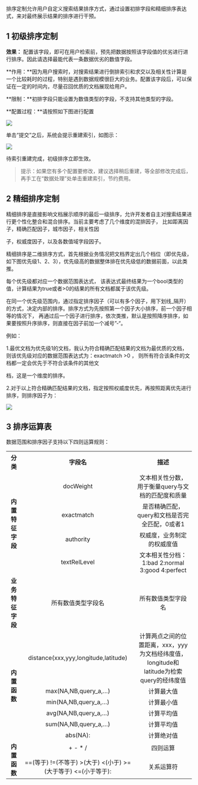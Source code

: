 
排序定制允许用户自定义搜索结果排序方式，通过设置初排字段和精细排序表达式，来对最终展示结果的排序进行干预。

## 1 初级排序定制

**效果：** 配置该字段，即可在用户检索前，预先把数据按照该字段值的优劣进行进行排序。因此请选择最能代表一条数据优劣的数值字段。

**作用：**因为用户搜索时，对搜索结果进行倒排索引和求交以及相关性计算是一个比较耗时的过程，特别是遇到数据规模很巨大的业务。配置该字段后，可以保证在一定的时间内，尽量召回优质的文档展现给用户。

**限制：**初排字段只能设置为数值类型的字段，不支持其他类型的字段。

**配置过程：**请按照如下图进行配置

![](//mccdn.qcloud.com/img5698f67ba34c6.png)

单击“提交”之后，系统会提示重建索引，如图示：

![](//qzonestyle.gtimg.cn/qzone/vas/opensns/res/img/yunsousuobangzhuwendang-44.png)

待索引重建完成，初级排序立即生效。
>提示：如果您有多个配置要修改，建议选择稍后重建，等全部修改完成后，再手工在“数据处理”处单击重建索引，节约费用。

## 2 精细排序定制

精细排序是直接影响文档展示顺序的最后一级排序，允许开发者自主对搜索结果进行更个性化整合和混合排序。当前主要考虑了几个维度的混排因子， 比如距离因子，精确匹配因子，城市因子，相关性因

子，权威度因子，以及各数值域字段因子。

精细排序是二维排序方式，首先根据业务情况把文档界定出几个档位（即优先级，如下图优先级1、2、3），优先级高的数据整体排在优先级低的数据前面，以此类推。

每个优先级都对应一个数据范围表达式， 该表达式最终结果为一个bool类型的值，计算结果为true或者>0的结果的所有文档都属于该优先级。

在同一个优先级范围内，通过指定排序因子（可以有多个因子，用下划线_隔开）的方式，决定内部的排序。排序方式为先按照第一个因子大小排序，前一个因子相等的情况下， 再通过后一个因子进行排序，依次类推，默认是按照降序排序，如果要按照升序排序，则直接在因子前加一个减号”-“。

例如：

1.最优文档为优先级1的文档，我认为符合精确匹配结果的文档为最优质的文档，则该优先级对应的数据范围表达式为：exactmatch >0 ， 则所有符合该条件的文档都一定会优先于不符合该条件的其他文

档，这是一个维度的排序。 

2.对于以上符合精确匹配结果的文档，指定按照权威度优先，再按照距离优先进行排序，则排序因子为：
   
![](//qzonestyle.gtimg.cn/qzone/vas/opensns/res/img/yunsousuobangzhuwendang-45.png)

## 3 排序运算表

数据范围和排序因子支持以下四则运算规则：
		
<table>
	<tbody>
		<tr>
			<th><strong>分类</strong></th>
			<th><strong>字段名</strong></th>
			<th><strong>描述</strong></th>
		</tr>
		<tr>
			<td rowspan="4" style="text-align: center;"><strong>内置特征字段</strong></td>
			<td style="text-align: center;">docWeight</td>
			<td style="text-align: center;">文本相关性分数，用于衡量query与文档的匹配度和质量</td>
		</tr>
		<tr>
			<td style="text-align: center;">exactmatch</td>
			<td style="text-align: center;">是否精确匹配，query和文档是否完全匹配，0或者1</td>
		</tr>
		<tr>
			<td style="text-align: center;">authority</td>
			<td style="text-align: center;">权威度，业务制定的权威度值</td>
		</tr>
		<tr>
			<td style="text-align: center;">textRelLevel</td>
			<td style="text-align: center;">文本相关性分档：1:bad 2:normal 3:good 4:perfect</td>
		</tr>
		<tr>
			<td style="text-align: center;"><strong>业务特征字段</strong></td>
			<td style="text-align: center;">所有数值类型字段名</td>
			<td style="text-align: center;">所有数值类型字段名</td>
		</tr>
		<tr>
			<td rowspan="6" style="text-align: center;"><strong>内置函数</strong></td>
			<td style="text-align: center;">distance(xxx,yyy,longitude,latitude)</td>
			<td style="text-align: center;">计算两点之间的位置距离，xxx，yyy为文档经纬度值，longitude和latitude为检索query的经纬度值</td>
		</tr>
		<tr>
			<td style="text-align: center;">max(NA,NB,query_a,&hellip;)</td>
			<td style="text-align: center;">计算最大值</td>
		</tr>
		<tr>
			<td style="text-align: center;">min(NA,NB,query_a,&hellip;)</td>
			<td style="text-align: center;">计算最小值</td>
		</tr>
		<tr>
			<td style="text-align: center;">avg(NA,NB,query_a,&hellip;)</td>
			<td style="text-align: center;">计算平均值</td>
		</tr>
		<tr>
			<td style="text-align: center;">sum(NA,NB,query_a,&hellip;)</td>
			<td style="text-align: center;">计算平均值</td>
		</tr>
		<tr>
			<td style="text-align: center;">abs(NA):</td>
			<td style="text-align: center;">计算绝对值</td>
		</tr>
		<tr>
			<td rowspan="2" style="text-align: center;"><strong>内置函数</strong></td>
			<td style="text-align: center;">+ - * /</td>
			<td style="text-align: center;">四则运算</td>
		</tr>
		<tr>
			<td style="text-align: center;">==(等于)&nbsp;!=(不等于) &gt;(大于) &lt;(小于) &gt;=(大于等于) &lt;=(小于等于):</td>
			<td style="text-align: center;">关系运算符</td>
		</tr>
	</tbody>
</table>

